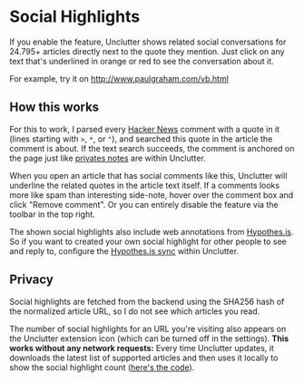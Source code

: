 # Social Highlights

If you enable the feature, Unclutter shows related social conversations for 24.795+ articles directly next to the quote they mention. Just click on any text that's underlined in orange or red to see the conversation about it.

For example, try it on http://www.paulgraham.com/vb.html

## How this works

For this to work, I parsed every [Hacker News](https://news.ycombinator.com) comment with a quote in it (lines starting with `>`, `*`, or `"`), and searched this quote in the article the comment is about. If the text search succeeds, the comment is anchored on the page just like [privates notes](https://github.com/lindylearn/unclutter/blob/main/docs/annotations.md) are within Unclutter.

When you open an article that has social comments like this, Unclutter will underline the related quotes in the article text itself. If a comments looks more like spam than interesting side-note, hover over the comment box and click "Remove comment". Or you can entirely disable the feature via the toolbar in the top right.

The shown social highlights also include web annotations from [Hypothes.is](https://hypothes.is). So if you want to created your own social highlight for other people to see and reply to, configure the [Hypothes.is sync](https://github.com/lindylearn/unclutter/blob/main/docs/annotations.md) within Unclutter.

## Privacy

Social highlights are fetched from the backend using the SHA256 hash of the normalized article URL, so I do not see which articles you read.

The number of social highlights for an URL you're visiting also appears on the Unclutter extension icon (which can be turned off in the settings). **This works without any network requests:** Every time Unclutter updates, it downloads the latest list of supported articles and then uses it locally to show the social highlight count ([here's the code](https://github.com/lindylearn/unclutter/blob/main/source/background/annotationCounts.ts)).
